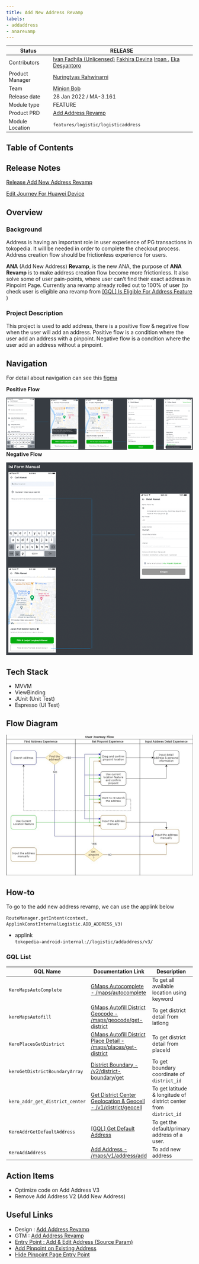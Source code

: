 ```yaml
---
title: Add New Address Revamp
labels:
- addaddress
- anarevamp
---
```



| **Status** | ​<!--start status:GREEN-->RELEASE<!--end status--> |
| --- | --- |
| Contributors | [Ivan Fadhila (Unlicensed)](https://tokopedia.atlassian.net/wiki/people/5dd7516d58fc78100710fcea?ref=confluence) [Fakhira Devina](https://tokopedia.atlassian.net/wiki/people/61077e53b704b40068e80a8e?ref=confluence) [Irpan .](https://tokopedia.atlassian.net/wiki/people/6253578a3bf0f0007015669c?ref=confluence) [Eka Desyantoro](https://tokopedia.atlassian.net/wiki/people/6283196bd9ddcc006e9c7a85?ref=confluence) |
| Product Manager | [Nuringtyas Rahwinarni](https://tokopedia.atlassian.net/wiki/people/5f58b98ed2c77e0075ac9865?ref=confluence)  |
| Team | [Minion Bob](https://tokopedia.atlassian.net/people/team/2373d8a6-1afc-4f2a-aa7a-63855c273051) |
| Release date | ​28 Jan 2022 / ​<!--start status:GREY-->MA-3.161<!--end status-->  |
| Module type | ​<!--start status:YELLOW-->FEATURE<!--end status--> |
| Product PRD | [Add Address Revamp](https://docs.google.com/document/d/1FlZzJYqRsFuuJf-_jZdUQ3T1U3mipIehQ3Zvy8dEJfQ/edit#heading=h.6z6rqhcm3kop)  |
| Module Location | `features/logistic/logisticaddress` |

## Table of Contents

<!--toc-->

## Release Notes

<!--start expand:28 Jan 2022 (MA-3.161)-->
[Release Add New Address Revamp](https://docs.google.com/document/d/1FlZzJYqRsFuuJf-_jZdUQ3T1U3mipIehQ3Zvy8dEJfQ/edit#)
<!--end expand-->

<!--start expand:10 Feb 2023 (MA-3.208) (SA-2.138)-->
[Edit Journey For Huawei Device](https://docs.google.com/document/d/156V7TudzmolCvwQ8MQGoWOTDaHuHGSHxRVu-HqNQ7_E/edit?pli=1#heading=h.w51s9gpss7d9)
<!--end expand-->

## Overview

### Background

Address is having an important role in user experience of PG transactions in tokopedia. It will be needed in order to complete the checkout process. Address creation flow should be frictionless experience for users.

**ANA** (Add New Address) **Revamp**, is the new ANA, the purpose of **ANA Revamp** is to make address creation flow become more frictionless. It also solve some of user pain-points, where user can’t find their exact address in Pinpoint Page. Currently ana revamp already rolled out to 100% of user (to check user is eligible ana revamp from [[GQL] Is Eligible For Address Feature](/wiki/spaces/LG/pages/1416832716) )

### Project Description

This project is used to add address, there is a positive flow & negative flow when the user will add an address. Positive flow is a condition where the user add an address with a pinpoint. Negative flow is a condition where the user add an address without a pinpoint.

## Navigation

For detail about navigation can see this [figma](https://www.figma.com/file/e3ygzrs5pBsUuvKRPnHdoV/Address-v3.1---ANA-Revamp-%5BUX%5D?node-id=247%3A7813&t=ZipAkximkWfGD4em-0)

**Positive Flow**

![](../res/addnewaddress/navigation_positive_flow.png)  
**Negative Flow**

![](../res/addnewaddress/navigation_negative_flow.png)

## Tech Stack

- MVVM
- ViewBinding
- JUnit (Unit Test)
- Espresso (UI Test)

## Flow Diagram

![](../res/addnewaddress/flow_diagram.png)

## How-to

To go to the add new address revamp, we can use the applink below



```
RouteManager.getIntent(context, ApplinkConstInternalLogistic.ADD_ADDRESS_V3)
```

- applink  
`tokopedia-android-internal://logistic/addaddress/v3/`

### GQL List



| **GQL Name** | **Documentation Link** | **Description** |
| --- | --- | --- |
| `KeroMapsAutoComplete` | [GMaps Autocomplete - /maps/autocomplete](https://tokopedia.atlassian.net/wiki/spaces/LG/pages/586482573)  | To get all available location using keyword |
| `keroMapsAutofill` | [GMaps Autofill District Geocode - /maps/geocode/get-district](https://tokopedia.atlassian.net/wiki/spaces/LG/pages/694818899)  | To get district detail from latlong |
| `KeroPlacesGetDistrict` | [GMaps Autofill District Place Detail - /maps/places/get-district](https://tokopedia.atlassian.net/wiki/spaces/LG/pages/694750060)  | To get district detail from placeId |
| `keroGetDistrictBoundaryArray` | [District Boundary - /v2/district-boundary/get](https://tokopedia.atlassian.net/wiki/spaces/LG/pages/586909442)  | To get boundary coordinate of `district_id` |
| `kero_addr_get_district_center` | [Get District Center Geolocation & Geocell - /v1/district/geocell](https://tokopedia.atlassian.net/wiki/spaces/LG/pages/1811317845)  | To get latitude & longitude of district center from `district_id` |
| `KeroAddrGetDefaultAddress` | [[GQL] Get Default Address](https://tokopedia.atlassian.net/wiki/spaces/LG/pages/1548849560)  | To get the default/primary address of a user. |
| `KeroAddAddress` | [Add Address - /maps/v1/address/add](https://tokopedia.atlassian.net/wiki/spaces/LG/pages/571965659)  | To add new address |

## Action Items

- Optimize code on Add Address V3
- Remove Add Address V2 (Add New Address)

## Useful Links

- Design : [Add Address Revamp](https://www.figma.com/file/8JT5Va3Bxgk2fAiX0pAn3y/Address-v3.3---Share-Address?node-id=732%3A85129&t=BsNPGPAHJMDhxXyo-0)
- GTM : [Add Address Revamp](https://mynakama.tokopedia.com/datatracker/requestdetail/view/1137)
- [Entry Point : Add & Edit Address (Source Param)](https://tokopedia.atlassian.net/wiki/spaces/PA/pages/2034631658)
- [Add Pinpoint on Existing Address](https://tokopedia.atlassian.net/wiki/spaces/PA/pages/2052849693/Add+Pinpoint+on+Existing+Address)
- [Hide Pinpoint Page Entry Point](https://tokopedia.atlassian.net/wiki/spaces/PA/pages/2092339526/Hide+Pinpoint+Page+Entry+Point)